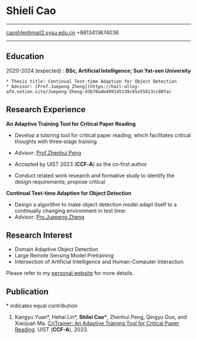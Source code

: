 Shieli Cao
============

-------------------     ----------------------------
caoshlei@mail2.sysu.edu.cn
+8613413674036
-------------------     ----------------------------

Education
---------

2020-2024 (expected)
:   **BSc, Artificial Intelligence; Sun Yat-sen University**

    * Thesis title: Continual Test-time Adaption for Object Detection
    * Advisor: [Prof.Juepeng Zheng](https://hail-alloy-af4.notion.site/Juepeng-Zheng-d3b70a4b409145139c91e55813cc80fa)

Research Experience
----------

**An Adaptive Training Tool for Critical Paper Reading**

- Develop a tutoring tool for critical paper reading, which facilitates critical thoughts with three‑stage training

- Advisor: [Prof.Zhenhui Peng](https://zhenhuipeng.com/)
- Accepted by UIST 2023 (**CCF‑A**) as the co‑first author
- Conduct related work research and formative study to identify the design requirements; propose critical


**Continual Test-time Adaption for Object Detection**

- Design a algorithm to make object detection model adapt itself to a continually changing environment in test time:
- Advisor: [Pro.Juepeng Zheng](https://hail-alloy-af4.notion.site/Juepeng-Zheng-d3b70a4b409145139c91e55813cc80fa)

Research Interest
--------------------
- Domain Adaptive Object Detection
- Large Remote Sensing Model Pretraining
- Intersection of Artificial Intelligence and Human-Computer Interaction

Please refer to my [personal website](https://shileicao.github.io/) for more details.


Publication
----------------------------------------

\* indicates equal contribution

1. Kangyu Yuan\*, Hehai Lin\*, **Shilei Cao\***, Zhenhui Peng, Qingyu Guo, and Xiaojuan Ma. [CriTrainer: An Adaptive Training Tool for Critical Paper Reading](https://doi.org/10.1145/3586183.3606816). 
   UIST (**CCF-A**), 2023.